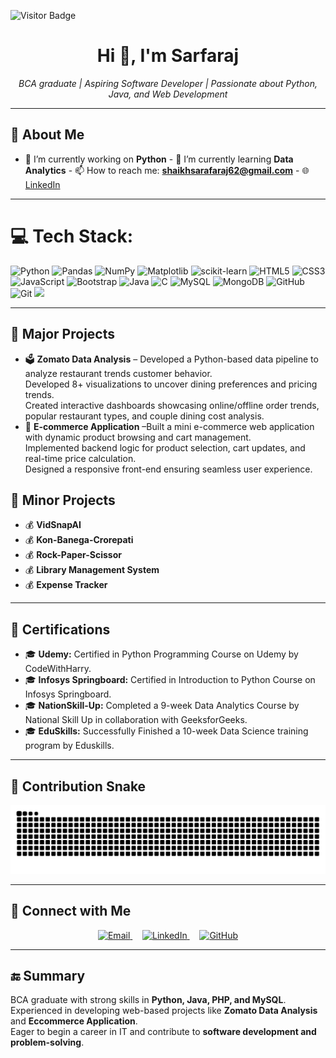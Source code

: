 ![Visitor Badge](https://visitor-badge.laobi.icu/badge?page_id=ShaikhSarfaraj2705)
<h1 align="center">Hi 👋, I'm Sarfaraj</h1>

<p align="center">
  <em>BCA graduate | Aspiring Software Developer | Passionate about Python, Java, and Web Development</em>
</p>



---

## 🚀 About Me  
- 🔭 I’m currently working on **Python**  - 🌱 I’m currently learning **Data Analytics**  - 📫 How to reach me: **shaikhsarafaraj62@gmail.com**  - 🌐 [LinkedIn](https://linkedin.com/in/yourprofile)  

---

# 💻 Tech Stack:
![Python](https://img.shields.io/badge/python-3670A0?style=for-the-badge&logo=python&logoColor=ffdd54) ![Pandas](https://img.shields.io/badge/pandas-%23150458.svg?style=for-the-badge&logo=pandas&logoColor=white) ![NumPy](https://img.shields.io/badge/numpy-%23013243.svg?style=for-the-badge&logo=numpy&logoColor=white) ![Matplotlib](https://img.shields.io/badge/Matplotlib-%23ffffff.svg?style=for-the-badge&logo=Matplotlib&logoColor=black) ![scikit-learn](https://img.shields.io/badge/scikit--learn-%23F7931E.svg?style=for-the-badge&logo=scikit-learn&logoColor=white) 
![HTML5](https://img.shields.io/badge/html5-%23E34F26.svg?style=for-the-badge&logo=html5&logoColor=white) ![CSS3](https://img.shields.io/badge/css3-%231572B6.svg?style=for-the-badge&logo=css3&logoColor=white) ![JavaScript](https://img.shields.io/badge/javascript-%23323330.svg?style=for-the-badge&logo=javascript&logoColor=%23F7DF1E) ![Bootstrap](https://img.shields.io/badge/bootstrap-%238511FA.svg?style=for-the-badge&logo=bootstrap&logoColor=white)
![Java](https://img.shields.io/badge/java-%23ED8B00.svg?style=for-the-badge&logo=openjdk&logoColor=white) 
![C](https://img.shields.io/badge/c-%2300599C.svg?style=for-the-badge&logo=c&logoColor=white)
![MySQL](https://img.shields.io/badge/mysql-4479A1.svg?style=for-the-badge&logo=mysql&logoColor=white) ![MongoDB](https://img.shields.io/badge/MongoDB-%234ea94b.svg?style=for-the-badge&logo=mongodb&logoColor=white) 
![GitHub](https://img.shields.io/badge/github-%23121011.svg?style=for-the-badge&logo=github&logoColor=white) ![Git](https://img.shields.io/badge/git-%23F05033.svg?style=for-the-badge&logo=git&logoColor=white)
<img src="https://img.shields.io/badge/VS_Code-0078D4?style=for-the-badge&logo=visualstudiocode&logoColor=white"/>

---

## 📂 Major Projects  
- 🗳️ **Zomato Data  Analysis** – Developed a Python-based data pipeline to analyze restaurant trends customer behavior.                     
Developed 8+ visualizations to uncover dining preferences and pricing trends.   
Created interactive dashboards showcasing online/offline order trends, popular restaurant types, and couple 
dining cost analysis.  
- 🏥 **E-commerce Application** –Built a mini e-commerce web application with dynamic product browsing and cart management.        
Implemented backend logic for product selection, cart updates, and real-time price calculation.              
Designed a responsive front-end ensuring seamless user experience.
## 📂 Minor Projects  
- 💰 **VidSnapAI**
- 💰 **Kon-Banega-Crorepati**
- 💰 **Rock-Paper-Scissor**
- 💰 **Library Management System**
- 💰 **Expense Tracker**


---

## 📜 Certifications  
- 🎓 **Udemy:** Certified in Python Programming  Course on Udemy by CodeWithHarry.  
- 🎓 **Infosys Springboard:** Certified in Introduction to Python  Course on Infosys Springboard.
- 🎓 **NationSkill-Up:** Completed a 9-week Data Analytics Course by National Skill Up in collaboration with GeeksforGeeks.
- 🎓 **EduSkills:** Successfully Finished a 10-week Data Science training program by Eduskills.
---
## 🐍 Contribution Snake
<p align="center">
  <picture>
    <source media="(prefers-color-scheme: dark)" srcset="https://raw.githubusercontent.com/ShaikhSarfaraj2705/ShaikhSarfaraj2705/output/github-contribution-grid-snake-dark.svg" />
    <source media="(prefers-color-scheme: light)" srcset="https://raw.githubusercontent.com/ShaikhSarfaraj2705/ShaikhSarfaraj2705/output/github-contribution-grid-snake.svg" />
    <img alt="Snake animation" src="https://raw.githubusercontent.com/ShaikhSarfaraj2705/ShaikhSarfaraj2705/output/github-contribution-grid-snake.svg" />
  </picture>
</p>

---
## 🤝 Connect with Me  

<p align="center">
  <a href="mailto:shaikhsarafaraj62@gmail.com" target="_blank">
    <img src="https://img.icons8.com/ios-filled/50/0077b6/new-post.png" width="50" alt="Email"/>
  </a>
  &nbsp;&nbsp;&nbsp; <!-- spacing -->
  <a href="https://www.linkedin.com/in/sarfaraj-shaikh-373387294/" target="_blank">
    <img src="https://img.icons8.com/ios-filled/50/0077b6/linkedin.png" width="50" alt="LinkedIn"/>
  </a>
  &nbsp;&nbsp;&nbsp;
  <a href="https://github.com/YourUsername" target="_blank">
    <img src="https://img.icons8.com/ios-glyphs/50/0077b6/github.png" width="50" alt="GitHub"/>
  </a>
</p>

---

## 🔚 Summary  
BCA graduate with strong skills in **Python, Java, PHP, and MySQL**.  
Experienced in developing web-based projects like **Zomato Data Analysis** and **Eccommerce Application**.  
Eager to begin a career in IT and contribute to **software development and problem-solving**.  
